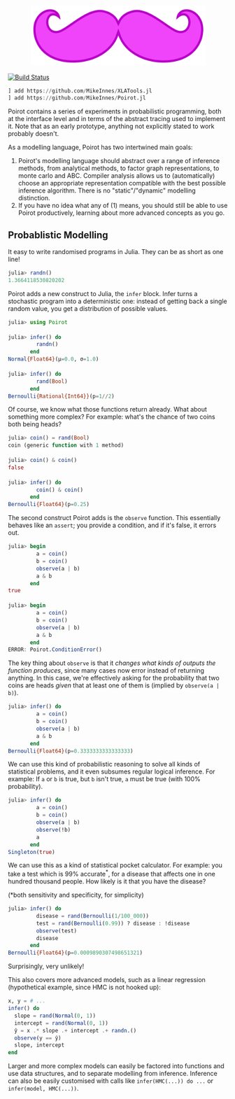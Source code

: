 <p align="center">
<img width="400px" src="https://raw.githubusercontent.com/FluxML/fluxml.github.io/master/poirot.png"/>
</p>

[![Build Status](https://travis-ci.org/MikeInnes/Poirot.jl.svg?branch=master)](https://travis-ci.org/MikeInnes/Poirot.jl)

```julia
] add https://github.com/MikeInnes/XLATools.jl
] add https://github.com/MikeInnes/Poirot.jl
```

Poirot contains a series of experiments in probabilistic programming, both at the interface level and in terms of the abstract tracing used to implement it. Note that as an early prototype, anything not explicitly stated to work probably doesn't.

As a modelling language, Poirot has two intertwined main goals:

1. Poirot's modelling language should abstract over a range of inference methods, from analytical methods, to factor graph representations, to monte carlo and ABC. Compiler analysis allows us to (automatically) choose an appropriate representation compatible with the best possible inference algorithm. There is no "static"/"dynamic" modelling distinction.
2. If you have no idea what any of (1) means, you should still be able to use Poirot productively, learning about more advanced concepts as you go.

## Probablistic Modelling

It easy to write randomised programs in Julia. They can be as short as one line!

```julia
julia> randn()
1.3664118530820202
```

Poirot adds a new construct to Julia, the `infer` block. Infer turns a stochastic program into a deterministic one: instead of getting back a single random value, you get a distribution of possible values.

```julia
julia> using Poirot

julia> infer() do
         randn()
       end
Normal{Float64}(μ=0.0, σ=1.0)

julia> infer() do
         rand(Bool)
       end
Bernoulli{Rational{Int64}}(p=1//2)
```

Of course, we know what those functions return already. What about something more complex? For example: what's the chance of two coins both being heads?

```julia
julia> coin() = rand(Bool)
coin (generic function with 1 method)

julia> coin() & coin()
false

julia> infer() do
         coin() & coin()
       end
Bernoulli{Float64}(p=0.25)
```

The second construct Poirot adds is the `observe` function. This essentially behaves like an `assert`; you provide a condition, and if it's false, it errors out.

```julia
julia> begin
         a = coin()
         b = coin()
         observe(a | b)
         a & b
       end
true

julia> begin
         a = coin()
         b = coin()
         observe(a | b)
         a & b
       end
ERROR: Poirot.ConditionError()
```

The key thing about `observe` is that it _changes what kinds of outputs the function produces_, since many cases now error instead of returning anything. In this case, we're effectively asking for the probability that two coins are heads _given_ that at least one of them is (implied by `observe(a | b)`).

```julia
julia> infer() do
         a = coin()
         b = coin()
         observe(a | b)
         a & b
       end
Bernoulli{Float64}(p=0.3333333333333333)
```

We can use this kind of probabilistic reasoning to solve all kinds of statistical problems, and it even subsumes regular logical inference. For example: If `a` or `b` is true, but `b` isn't true, `a` must be true (with 100% probability).

```julia
julia> infer() do
         a = coin()
         b = coin()
         observe(a | b)
         observe(!b)
         a
       end
Singleton(true)
```

We can use this as a kind of statistical pocket calculator. For example: you take a test which is 99% accurate<sup>\*</sup>, for a disease that affects one in one hundred thousand people. How likely is it that you have the disease?

(\*both sensitivity and specificity, for simplicity)

```julia
julia> infer() do
         disease = rand(Bernoulli(1/100_000))
         test = rand(Bernoulli(0.99)) ? disease : !disease
         observe(test)
         disease
       end
Bernoulli{Float64}(p=0.0009890307498651321)
```

Surprisingly, very unlikely!

This also covers more advanced models, such as a linear regression (hypothetical example, since HMC is not hooked up):

```julia
x, y = # ...
infer() do
  slope = rand(Normal(0, 1))
  intercept = rand(Normal(0, 1))
  ŷ = x .* slope .+ intercept .+ randn.()
  observe(y == ŷ)
  slope, intercept
end
```

Larger and more complex models can easily be factored into functions and use data structures, and to separate modelling from inference. Inference can also be easily customised with calls like `infer(HMC(...)) do ...` or `infer(model, HMC(...))`.

